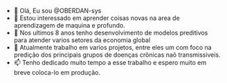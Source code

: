 - 👋 Olá, Eu sou @OBERDAN-sys
- 👀 Estou interessado em aprender coisas novas na area de aprendizagem de maquina e profundo. 
- 🌱 Nos ultimos 8 anos tenho  desenvolvimento de modelos preditivos para atender varios setores da economia global
- 💞️ Atualmente trabalho em varios projetos, entre eles um com foco na predição dos principais grupos de doenças crônicas naõ transmissiveis.
- 📫 Tenho dedicado muito tempo a esse trabalho e espero muito em breve coloca-lo em produção.

<!---
OBERDAN-sys/OBERDAN-sys is a ✨ special ✨ repository because its `README.md` (this file) appears on your GitHub profile.
You can click the Preview link to take a look at your changes.
--->
